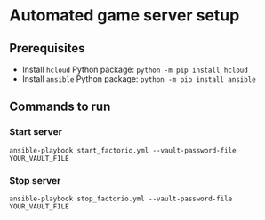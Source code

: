 # Automated game server setup

## Prerequisites
- Install `hcloud` Python package: `python -m pip install hcloud`
- Install `ansible` Python package: `python -m pip install ansible`

## Commands to run

### Start server
```
ansible-playbook start_factorio.yml --vault-password-file YOUR_VAULT_FILE
```

### Stop server
```
ansible-playbook stop_factorio.yml --vault-password-file YOUR_VAULT_FILE
```
